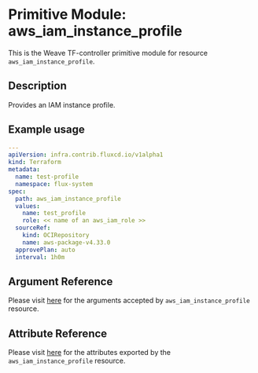 
# Primitive Module: aws_iam_instance_profile

This is the Weave TF-controller primitive module for resource `aws_iam_instance_profile`.

## Description

Provides an IAM instance profile.

## Example usage

```yaml
---
apiVersion: infra.contrib.fluxcd.io/v1alpha1
kind: Terraform
metadata:
  name: test-profile
  namespace: flux-system
spec:
  path: aws_iam_instance_profile
  values:
    name: test_profile
    role: << name of an aws_iam_role >>
  sourceRef:
    kind: OCIRepository
    name: aws-package-v4.33.0
  approvePlan: auto
  interval: 1h0m
```

## Argument Reference

Please visit [here](https://registry.terraform.io/providers/hashicorp/aws/4.33.0/docs/resources/iam_policy#argument-reference) for the arguments accepted by `aws_iam_instance_profile` resource.

## Attribute Reference

Please visit [here](https://registry.terraform.io/providers/hashicorp/aws/4.33.0/docs/resources/iam_policy#attributes-reference) for the attributes exported by the `aws_iam_instance_profile` resource.
